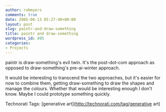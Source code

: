 ```yaml
---
author: robmyers
comments: true
date: 2005-06-13 05:27:40+00:00
layout: post
slug: paintr-and-draw-something
title: paintr and draw-something
wordpress_id: 495
categories:
- Projects
---
```


  
paintr is draw-something's evil twin. It's the post-dot-com approach as opposed to draw-something's pre-ai-winter approach.  


  
It would be interesting to transcend the two approaches, but it's easier for now to combine them, getting draw-something to draw the shapes and manage the colours. Whether that would be interesting enough I don't know. Maybe I could prototype something quickly.  


Technorati Tags: [generative art](http://technorati.com/tag/generative art)

  


